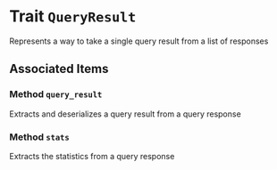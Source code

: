 # Trait `QueryResult`

Represents a way to take a single query result from a list of responses

## Associated Items

### Method `query_result`

Extracts and deserializes a query result from a query response

### Method `stats`

Extracts the statistics from a query response


